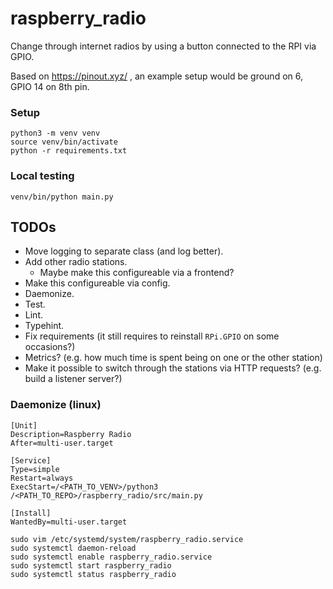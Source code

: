 # raspberry_radio
Change through internet radios by using a button connected to the RPI via GPIO.

Based on https://pinout.xyz/ , an example setup would be ground on 6, GPIO 14 on 8th pin.


### Setup
```
python3 -m venv venv
source venv/bin/activate
python -r requirements.txt
```

### Local testing
```
venv/bin/python main.py
```

## TODOs
- Move logging to separate class (and log better).
- Add other radio stations.
  - Maybe make this configureable via a frontend? 
- Make this configureable via config.
- Daemonize.
- Test.
- Lint.
- Typehint.
- Fix requirements (it still requires to reinstall `RPi.GPIO` on some occasions?)
- Metrics? (e.g. how much time is spent being on one or the other station)
- Make it possible to switch through the stations via HTTP requests? (e.g. build a listener server?)

### Daemonize (linux)
```
[Unit]
Description=Raspberry Radio
After=multi-user.target

[Service]
Type=simple
Restart=always
ExecStart=/<PATH_TO_VENV>/python3 /<PATH_TO_REPO>/raspberry_radio/src/main.py

[Install]
WantedBy=multi-user.target
```

```
sudo vim /etc/systemd/system/raspberry_radio.service
sudo systemctl daemon-reload
sudo systemctl enable raspberry_radio.service
sudo systemctl start raspberry_radio
sudo systemctl status raspberry_radio
```
